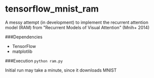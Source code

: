 # tensorflow_mnist_ram
A messy attempt (in development) to implement the recurrent attention model (RAM) from "Recurrent Models of Visual Attention" (Mnih+ 2014)

###Dependencies
* TensorFlow
* matplotlib

###Execution
`python ram.py`

Initial run may take a minute, since it downloads MNIST
